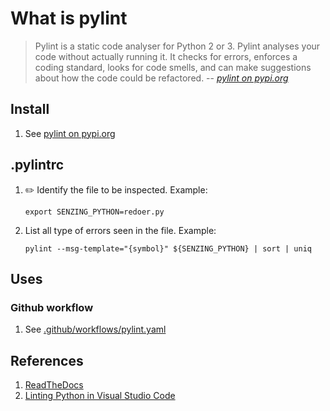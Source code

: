 # What is pylint

> Pylint is a static code analyser for Python 2 or 3.
> Pylint analyses your code without actually running it.
> It checks for errors, enforces a coding standard, looks for code smells, and can make suggestions about how the code could be refactored.
> -- _[pylint on pypi.org]_

## Install

1. See [pylint on pypi.org]

## .pylintrc

1. :pencil2: Identify the file to be inspected.
   Example:

   ```console
   export SENZING_PYTHON=redoer.py
   ```

1. List all type of errors seen in the file.
   Example:

   ```console
   pylint --msg-template="{symbol}" ${SENZING_PYTHON} | sort | uniq
   ```

## Uses

### Github workflow

1. See [.github/workflows/pylint.yaml]

## References

1. [ReadTheDocs]
1. [Linting Python in Visual Studio Code]

[.github/workflows/pylint.yaml]: https://github.com/senzing-garage/stream-loader/blob/main/.github/workflows/pylint.yaml
[Linting Python in Visual Studio Code]: https://code.visualstudio.com/docs/python/linting
[pylint on pypi.org]: https://pypi.org/project/pylint/
[ReadTheDocs]: https://pylint.readthedocs.io/en/latest/

